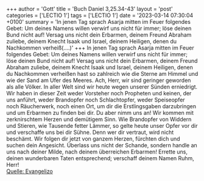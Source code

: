 +++
author = 'Gott'
title = 'Buch Daniel 3,25.34-43'
layout = 'post'
categories = ['LECTIO 1']
tags = ['LECTIO 1']
date = '2023-03-14 07:30:04 +0100'
summary = 'In jenen Tag sprach Asarja mitten im Feuer folgendes Gebet:
Um deines Namens willen verwirf uns nicht für immer; löse deinen Bund nicht auf!
Versag uns nicht dein Erbarmen, deinem Freund Abraham zuliebe, deinem Knecht Isaak und Israel, deinem Heiligen,
denen du Nachkommen verheiß(....)'
+++
In jenen Tag sprach Asarja mitten im Feuer folgendes Gebet:
Um deines Namens willen verwirf uns nicht für immer; löse deinen Bund nicht auf!
Versag uns nicht dein Erbarmen, deinem Freund Abraham zuliebe, deinem Knecht Isaak und Israel, deinem Heiligen,
denen du Nachkommen verheißen hast so zahlreich wie die Sterne am Himmel und wie der Sand am Ufer des Meeres.<!--more-->
Ach, Herr, wir sind geringer geworden als alle Völker. In aller Welt sind wir heute wegen unserer Sünden erniedrigt.
Wir haben in dieser Zeit weder Vorsteher noch Propheten und keinen, der uns anführt, weder Brandopfer noch Schlachtopfer, weder Speiseopfer noch Räucherwerk, noch einen Ort, um dir die Erstlingsgaben darzubringen und um Erbarmen zu finden bei dir.
Du aber nimm uns an! Wir kommen mit zerknirschtem Herzen und demütigem Sinn.
Wie Brandopfer von Widdern und Stieren, wie Tausende fetter Lämmer, so gelte heute unser Opfer vor dir und verschaffe uns bei dir Sühne. Denn wer dir vertraut, wird nicht beschämt.
Wir folgen dir jetzt von ganzem Herzen, fürchten dich und suchen dein Angesicht.
Überlass uns nicht der Schande, sondern handle an uns nach deiner Milde, nach deinem überreichen Erbarmen!
Errette uns, deinen wunderbaren Taten entsprechend; verschaff deinem Namen Ruhm, Herr!<br> [Quelle: Evangelizo](https://evangeliumtagfuertag.org/DE/gospel)
